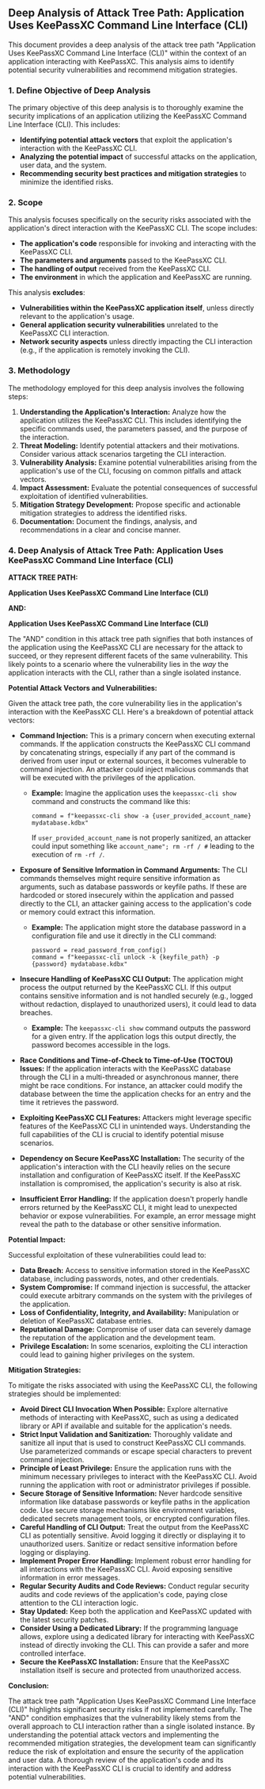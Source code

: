 ## Deep Analysis of Attack Tree Path: Application Uses KeePassXC Command Line Interface (CLI)

This document provides a deep analysis of the attack tree path "Application Uses KeePassXC Command Line Interface (CLI)" within the context of an application interacting with KeePassXC. This analysis aims to identify potential security vulnerabilities and recommend mitigation strategies.

### 1. Define Objective of Deep Analysis

The primary objective of this deep analysis is to thoroughly examine the security implications of an application utilizing the KeePassXC Command Line Interface (CLI). This includes:

* **Identifying potential attack vectors** that exploit the application's interaction with the KeePassXC CLI.
* **Analyzing the potential impact** of successful attacks on the application, user data, and the system.
* **Recommending security best practices and mitigation strategies** to minimize the identified risks.

### 2. Scope

This analysis focuses specifically on the security risks associated with the application's direct interaction with the KeePassXC CLI. The scope includes:

* **The application's code** responsible for invoking and interacting with the KeePassXC CLI.
* **The parameters and arguments** passed to the KeePassXC CLI.
* **The handling of output** received from the KeePassXC CLI.
* **The environment** in which the application and KeePassXC are running.

This analysis **excludes**:

* **Vulnerabilities within the KeePassXC application itself**, unless directly relevant to the application's usage.
* **General application security vulnerabilities** unrelated to the KeePassXC CLI interaction.
* **Network security aspects** unless directly impacting the CLI interaction (e.g., if the application is remotely invoking the CLI).

### 3. Methodology

The methodology employed for this deep analysis involves the following steps:

1. **Understanding the Application's Interaction:**  Analyze how the application utilizes the KeePassXC CLI. This includes identifying the specific commands used, the parameters passed, and the purpose of the interaction.
2. **Threat Modeling:** Identify potential attackers and their motivations. Consider various attack scenarios targeting the CLI interaction.
3. **Vulnerability Analysis:**  Examine potential vulnerabilities arising from the application's use of the CLI, focusing on common pitfalls and attack vectors.
4. **Impact Assessment:** Evaluate the potential consequences of successful exploitation of identified vulnerabilities.
5. **Mitigation Strategy Development:**  Propose specific and actionable mitigation strategies to address the identified risks.
6. **Documentation:**  Document the findings, analysis, and recommendations in a clear and concise manner.

### 4. Deep Analysis of Attack Tree Path: Application Uses KeePassXC Command Line Interface (CLI)

**ATTACK TREE PATH:**

**Application Uses KeePassXC Command Line Interface (CLI)**

**AND:**

**Application Uses KeePassXC Command Line Interface (CLI)**

The "AND" condition in this attack tree path signifies that both instances of the application using the KeePassXC CLI are necessary for the attack to succeed, or they represent different facets of the same vulnerability. This likely points to a scenario where the vulnerability lies in the *way* the application interacts with the CLI, rather than a single isolated instance.

**Potential Attack Vectors and Vulnerabilities:**

Given the attack tree path, the core vulnerability lies in the application's interaction with the KeePassXC CLI. Here's a breakdown of potential attack vectors:

* **Command Injection:** This is a primary concern when executing external commands. If the application constructs the KeePassXC CLI command by concatenating strings, especially if any part of the command is derived from user input or external sources, it becomes vulnerable to command injection. An attacker could inject malicious commands that will be executed with the privileges of the application.

    * **Example:**  Imagine the application uses the `keepassxc-cli show` command and constructs the command like this:
      ```
      command = f"keepassxc-cli show -a {user_provided_account_name} mydatabase.kdbx"
      ```
      If `user_provided_account_name` is not properly sanitized, an attacker could input something like `account_name"; rm -rf / #` leading to the execution of `rm -rf /`.

* **Exposure of Sensitive Information in Command Arguments:**  The CLI commands themselves might require sensitive information as arguments, such as database passwords or keyfile paths. If these are hardcoded or stored insecurely within the application and passed directly to the CLI, an attacker gaining access to the application's code or memory could extract this information.

    * **Example:**  The application might store the database password in a configuration file and use it directly in the CLI command:
      ```
      password = read_password_from_config()
      command = f"keepassxc-cli unlock -k {keyfile_path} -p {password} mydatabase.kdbx"
      ```

* **Insecure Handling of KeePassXC CLI Output:** The application might process the output returned by the KeePassXC CLI. If this output contains sensitive information and is not handled securely (e.g., logged without redaction, displayed to unauthorized users), it could lead to data breaches.

    * **Example:**  The `keepassxc-cli show` command outputs the password for a given entry. If the application logs this output directly, the password becomes accessible in the logs.

* **Race Conditions and Time-of-Check to Time-of-Use (TOCTOU) Issues:** If the application interacts with the KeePassXC database through the CLI in a multi-threaded or asynchronous manner, there might be race conditions. For instance, an attacker could modify the database between the time the application checks for an entry and the time it retrieves the password.

* **Exploiting KeePassXC CLI Features:**  Attackers might leverage specific features of the KeePassXC CLI in unintended ways. Understanding the full capabilities of the CLI is crucial to identify potential misuse scenarios.

* **Dependency on Secure KeePassXC Installation:** The security of the application's interaction with the CLI heavily relies on the secure installation and configuration of KeePassXC itself. If the KeePassXC installation is compromised, the application's security is also at risk.

* **Insufficient Error Handling:**  If the application doesn't properly handle errors returned by the KeePassXC CLI, it might lead to unexpected behavior or expose vulnerabilities. For example, an error message might reveal the path to the database or other sensitive information.

**Potential Impact:**

Successful exploitation of these vulnerabilities could lead to:

* **Data Breach:** Access to sensitive information stored in the KeePassXC database, including passwords, notes, and other credentials.
* **System Compromise:** If command injection is successful, the attacker could execute arbitrary commands on the system with the privileges of the application.
* **Loss of Confidentiality, Integrity, and Availability:**  Manipulation or deletion of KeePassXC database entries.
* **Reputational Damage:**  Compromise of user data can severely damage the reputation of the application and the development team.
* **Privilege Escalation:** In some scenarios, exploiting the CLI interaction could lead to gaining higher privileges on the system.

**Mitigation Strategies:**

To mitigate the risks associated with using the KeePassXC CLI, the following strategies should be implemented:

* **Avoid Direct CLI Invocation When Possible:** Explore alternative methods of interacting with KeePassXC, such as using a dedicated library or API if available and suitable for the application's needs.
* **Strict Input Validation and Sanitization:**  Thoroughly validate and sanitize all input that is used to construct KeePassXC CLI commands. Use parameterized commands or escape special characters to prevent command injection.
* **Principle of Least Privilege:** Ensure the application runs with the minimum necessary privileges to interact with the KeePassXC CLI. Avoid running the application with root or administrator privileges if possible.
* **Secure Storage of Sensitive Information:**  Never hardcode sensitive information like database passwords or keyfile paths in the application code. Use secure storage mechanisms like environment variables, dedicated secrets management tools, or encrypted configuration files.
* **Careful Handling of CLI Output:**  Treat the output from the KeePassXC CLI as potentially sensitive. Avoid logging it directly or displaying it to unauthorized users. Sanitize or redact sensitive information before logging or displaying.
* **Implement Proper Error Handling:**  Implement robust error handling for all interactions with the KeePassXC CLI. Avoid exposing sensitive information in error messages.
* **Regular Security Audits and Code Reviews:** Conduct regular security audits and code reviews of the application's code, paying close attention to the CLI interaction logic.
* **Stay Updated:** Keep both the application and KeePassXC updated with the latest security patches.
* **Consider Using a Dedicated Library:** If the programming language allows, explore using a dedicated library for interacting with KeePassXC instead of directly invoking the CLI. This can provide a safer and more controlled interface.
* **Secure the KeePassXC Installation:** Ensure that the KeePassXC installation itself is secure and protected from unauthorized access.

**Conclusion:**

The attack tree path "Application Uses KeePassXC Command Line Interface (CLI)" highlights significant security risks if not implemented carefully. The "AND" condition emphasizes that the vulnerability likely stems from the overall approach to CLI interaction rather than a single isolated instance. By understanding the potential attack vectors and implementing the recommended mitigation strategies, the development team can significantly reduce the risk of exploitation and ensure the security of the application and user data. A thorough review of the application's code and its interaction with the KeePassXC CLI is crucial to identify and address potential vulnerabilities.